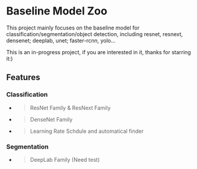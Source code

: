 # Baseline Model Zoo 


This project mainly focuses on the baseline model for classification/segmentation/object detection, including resnet, resnext, densenet; deeplab, unet; faster-rcnn, yolo...

This is an in-progress project, if you are interested in it, thanks for starring it:)


## Features

### Classification
- > ResNet Family & ResNext Family
- > DenseNet Family
- > Learning Rate Schdule and automatical finder


### Segmentation
- > DeepLab Family (Need test)



